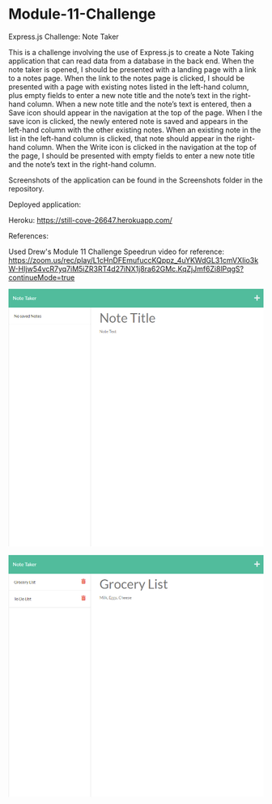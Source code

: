 # Module-11-Challenge
Express.js Challenge: Note Taker

This is a challenge involving the use of Express.js to create a Note Taking application that can read data from a database in the back end. When the note taker is opened, I should be presented with a landing page with a link to a notes page. When the link to the notes page is clicked, I should be presented with a page with existing notes listed in the left-hand column, plus empty fields to enter a new note title and the note’s text in the right-hand column. When a new note title and the note’s text is entered, then a Save icon should appear in the navigation at the top of the page. When I the save icon is clicked, the newly entered note is saved and appears in the left-hand column with the other existing notes. When an existing note in the list in the left-hand column is clicked, that note should appear in the right-hand column. When the Write icon is clicked in the navigation at the top of the page, I should be presented with empty fields to enter a new note title and the note’s text in the right-hand column.

Screenshots of the application can be found in the Screenshots folder in the repository.

Deployed application: 

Heroku: https://still-cove-26647.herokuapp.com/

References:

Used Drew's Module 11 Challenge Speedrun video for reference:
https://zoom.us/rec/play/L1cHnDFEmufuccKQppz_4uYKWdGL31cmVXIio3kW-HIjw54vcR7yq7iM5iZR3RT4d27iNX1j8ra62GMc.KqZjJmf6Zi8lPqgS?continueMode=true

![alt text](https://github.com/Grunt395/Module-11-Challenge/blob/main/Screenshots/Screenshot1.png?raw=true)

![alt text](https://github.com/Grunt395/Module-11-Challenge/blob/main/Screenshots/Screenshot2.png?raw=true)